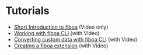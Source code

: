 # Tutorials

- [Short Introduction to fiboa](https://www.youtube.com/watch?v=8j59KaaUcOQ&list=PLENrKR4uOfvXH-bDf1ornXgO6NdEL25ZS&index=1) (Video only)
- [Working with fiboa CLI](cli-basics/README.md) (with Video)
- [Converting custom data with fiboa CLI](cli-convert/README.md) (with Video)
- [Creating a fiboa extension](create-extension/README.md) (with Video)
